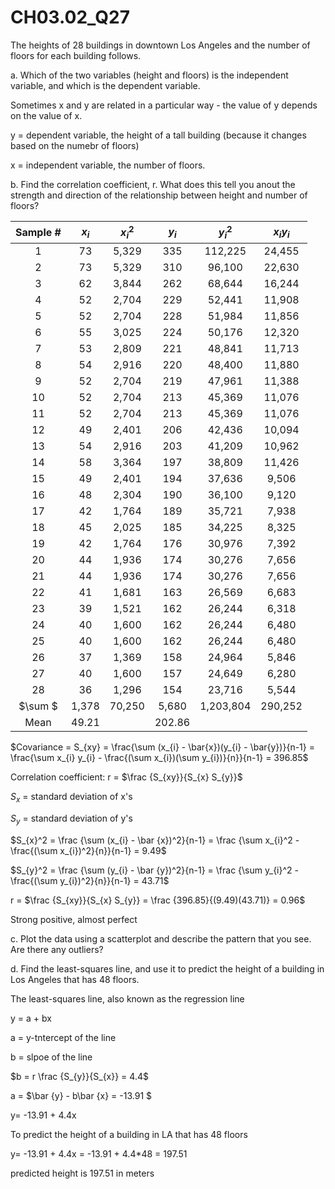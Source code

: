 
# CH03.02_Q27 #

The heights of 28 buildings in downtown Los Angeles and the number of floors for each building follows.

a. Which of the two variables (height and floors) is the independent variable, and which is the dependent variable.

Sometimes x and y are related in a particular way - the value of y depends on the value of x.

y = dependent variable, the height of a tall building (because it changes based on the numebr of floors)

x = independent variable, the number of floors.


b. Find the correlation coefficient, r. What does this tell you anout the strength and direction of the relationship between height and number of floors?


| Sample # | $x_{i}$  | $x_{i}^2$    | $y_{i}$  | $y_{i}^2$| $x_{i} y_{i}$    |
|:--------:|:--:|:-----:|:--:|:------:|:-----:|
| 1        | 73 | 5,329 | 335 | 112,225 | 24,455 |
| 2        | 73 | 5,329 | 310 | 96,100  | 22,630 |
| 3        | 62 | 3,844 | 262 | 68,644  | 16,244 |
| 4        | 52 | 2,704 | 229 | 52,441  | 11,908 |
| 5        | 52 | 2,704 | 228 | 51,984  | 11,856 |
| 6        | 55 | 3,025 | 224 | 50,176  | 12,320 |
| 7        | 53 | 2,809 | 221 | 48,841  | 11,713 |
| 8        | 54 | 2,916 | 220 | 48,400  | 11,880 |
| 9        | 52 | 2,704 | 219 | 47,961  | 11,388 |
| 10       | 52 | 2,704 | 213 | 45,369  | 11,076 |
| 11       | 52 | 2,704 | 213 | 45,369  | 11,076 |
| 12       | 49 | 2,401 | 206 | 42,436  | 10,094 |
| 13       | 54 | 2,916 | 203 | 41,209  | 10,962 |
| 14       | 58 | 3,364 | 197 | 38,809  | 11,426 |
| 15       | 49 | 2,401 | 194 | 37,636  | 9,506  |
| 16       | 48 | 2,304 | 190 | 36,100  | 9,120  |
| 17       | 42 | 1,764 | 189 | 35,721  | 7,938  |
| 18       | 45 | 2,025 | 185 | 34,225  | 8,325  |
| 19       | 42 | 1,764 | 176 | 30,976  | 7,392  |
| 20       | 44 | 1,936 | 174 | 30,276  | 7,656  |
| 21       | 44 | 1,936 | 174 | 30,276  | 7,656  |
| 22       | 41 | 1,681 | 163 | 26,569  | 6,683  |
| 23       | 39 | 1,521 | 162 | 26,244  | 6,318  |
| 24       | 40 | 1,600 | 162 | 26,244  | 6,480  |
| 25       | 40 | 1,600 | 162 | 26,244  | 6,480  |
| 26       | 37 | 1,369 | 158 | 24,964  | 5,846  |
| 27       | 40 | 1,600 | 157 | 24,649  | 6,280  |
| 28       | 36 | 1,296 | 154 | 23,716  | 5,544  |
| $\sum $	 | 1,378 | 70,250 | 5,680 | 1,203,804 | 290,252 | 
| Mean     | 49.21 |        |	202.86 |         |          |

$Covariance = S_{xy} = \frac{\sum (x_{i} - \bar{x})(y_{i} - \bar{y})}{n-1} = \frac{\sum x_{i} y_{i} - \frac{(\sum x_{i})(\sum y_{i})}{n}}{n-1} = 396.85$

Correlation coefficient: r = $\frac {S_{xy}}{S_{x} S_{y}}$

$S_{x}$ = standard deviation of x's

$S_{y}$ = standard deviation of y's

$S_{x}^2 = \frac {\sum (x_{i} - \bar {x})^2}{n-1} = \frac {\sum x_{i}^2 - \frac{(\sum x_{i})^2}{n}}{n-1} = 9.49$

$S_{y}^2 = \frac {\sum (y_{i} - \bar {y})^2}{n-1} = \frac {\sum y_{i}^2 - \frac{(\sum y_{i})^2}{n}}{n-1} = 43.71$

r = $\frac {S_{xy}}{S_{x} S_{y}} = \frac {396.85}{(9.49)(43.71)} = 0.96$

Strong positive, almost perfect


c. Plot the data using a scatterplot and describe the pattern that you see. Are there any outliers?







d. Find the least-squares line, and use it to predict the height of a building in Los Angeles that has 48 floors.									

The least-squares line, also known as the regression line

y = a + bx

a = y-tntercept of the line 		

b = slpoe of the line		
		
$b = r \frac {S_{y}}{S_{x}} = 4.4$		
		
a = $\bar {y} - b\bar {x} = -13.91 $		

y= -13.91 + 4.4x

To predict the height of a building in LA that has 48 floors

y= -13.91 + 4.4x = -13.91 + 4.4*48 = 197.51 

predicted height is 197.51 in meters














